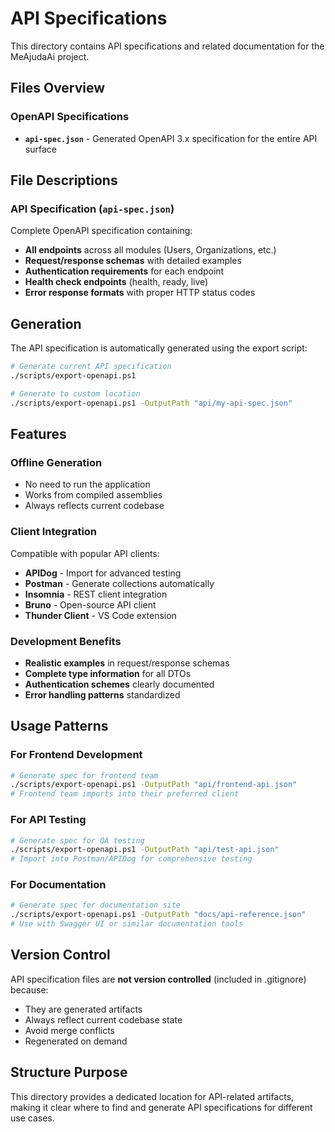 # API Specifications

This directory contains API specifications and related documentation for the MeAjudaAi project.

## Files Overview

### OpenAPI Specifications
- **`api-spec.json`** - Generated OpenAPI 3.x specification for the entire API surface

## File Descriptions

### API Specification (`api-spec.json`)
Complete OpenAPI specification containing:
- **All endpoints** across all modules (Users, Organizations, etc.)
- **Request/response schemas** with detailed examples
- **Authentication requirements** for each endpoint
- **Health check endpoints** (health, ready, live)
- **Error response formats** with proper HTTP status codes

## Generation

The API specification is automatically generated using the export script:

```bash
# Generate current API specification
./scripts/export-openapi.ps1

# Generate to custom location
./scripts/export-openapi.ps1 -OutputPath "api/my-api-spec.json"
```

## Features

### Offline Generation
- No need to run the application
- Works from compiled assemblies
- Always reflects current codebase

### Client Integration
Compatible with popular API clients:
- **APIDog** - Import for advanced testing
- **Postman** - Generate collections automatically
- **Insomnia** - REST client integration
- **Bruno** - Open-source API client
- **Thunder Client** - VS Code extension

### Development Benefits
- **Realistic examples** in request/response schemas
- **Complete type information** for all DTOs
- **Authentication schemes** clearly documented
- **Error handling patterns** standardized

## Usage Patterns

### For Frontend Development
```bash
# Generate spec for frontend team
./scripts/export-openapi.ps1 -OutputPath "api/frontend-api.json"
# Frontend team imports into their preferred client
```

### For API Testing
```bash
# Generate spec for QA testing
./scripts/export-openapi.ps1 -OutputPath "api/test-api.json"
# Import into Postman/APIDog for comprehensive testing
```

### For Documentation
```bash
# Generate spec for documentation site
./scripts/export-openapi.ps1 -OutputPath "docs/api-reference.json"
# Use with Swagger UI or similar documentation tools
```

## Version Control

API specification files are **not version controlled** (included in .gitignore) because:
- They are generated artifacts
- Always reflect current codebase state
- Avoid merge conflicts
- Regenerated on demand

## Structure Purpose

This directory provides a dedicated location for API-related artifacts, making it clear where to find and generate API specifications for different use cases.